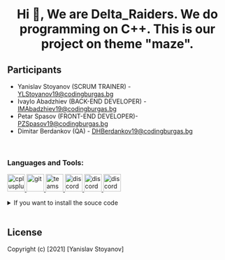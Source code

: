<h1 align="center">Hi 👋, We are Delta_Raiders. We do programming on C++. This is our project on theme "maze".</h1>

<h2 align="left">Participants</h2>

- Yanislav Stoyanov (SCRUM TRAINER) - YLStoyanov19@codingburgas.bg
- Ivaylo Abadzhiev (BACK-END DEVELOPER) - IMAbadzhiev19@codingburgas.bg
- Petar Spasov (FRONT-END DEVELOPER)- PZSpasov19@codingburgas.bg
- Dimitar Berdankov (QA) - DHBerdankov19@codingburgas.bg

<br>

<h3 align="left">Languages and Tools:</h3>
<p align="left"> <a href="https://www.w3schools.com/cpp/" target="_blank"> <img src="https://upload.wikimedia.org/wikipedia/commons/thumb/1/18/ISO_C%2B%2B_Logo.svg/1200px-ISO_C%2B%2B_Logo.svg.png" alt="cplusplus" width="40" height="40"/> </a> <a href="https://git-scm.com/" target="_blank"> <img src="https://www.vectorlogo.zone/logos/git-scm/git-scm-icon.svg" alt="git" width="40" height="40"/> </a><a href="https://git-scm.com/" target="_blank"> <img src="https://play-lh.googleusercontent.com/jKU64njy8urP89V1O63eJxMtvWjDGETPlHVIhDv9WZAYzsSxRWyWZkUlBJZj_HbkHA" alt="teams" width="40" height="40"/> </a> 
<a href="https://git-scm.com/" target="_blank"> <img src="https://play-lh.googleusercontent.com/0oO5sAneb9lJP6l8c6DH4aj6f85qNpplQVHmPmbbBxAukDnlO7DarDW0b-kEIHa8SQ" alt="discord" width="40" height="40"/> <a href="https://git-scm.com/" target="_blank"> <img src="https://pluralsight2.imgix.net/paths/images/visualstudio-2019-62bfdf4c9e.png" alt="discord" width="40" height="40"/><a href="https://git-scm.com/" target="_blank"> <img src="https://upload.wikimedia.org/wikipedia/commons/thumb/9/9a/Visual_Studio_Code_1.35_icon.svg/2048px-Visual_Studio_Code_1.35_icon.svg.png" alt="discord" width="40" height="40"/></a> 
</p>

<details>
  <summary>If you want to install the souce code</summary>
  
<!--START_SECTION:activity-->
1. Go to your command prompt;  
2. git init
3. git clone https://github.com/YLStoyanov19/Delta_Raiders

<!--END_SECTION:activity-->

</details>
  <br>
  
## License

Copyright (c) [2021] [Yanislav Stoyanov]
